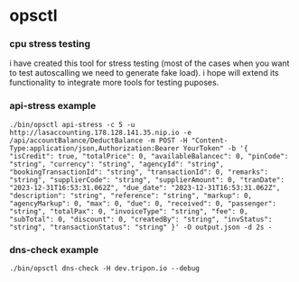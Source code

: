 # opsctl 

### cpu stress testing

i have created this tool for stress testing (most of the cases when you want to test autoscalling we need to generate fake load). i hope 
will extend its functionality to integrate more tools for testing puposes. 

### api-stress example

```
./bin/opsctl api-stress -c 5 -u http://lasaccounting.178.128.141.35.nip.io -e /api/accountBalance/DeductBalance -m POST -H "Content-Type:application/json,Authorization:Bearer YourToken" -b '{ "isCredit": true, "totalPrice": 0, "availableBalancec": 0, "pinCode": "string", "currency": "string", "agencyId": "string", "bookingTransactionId": "string", "transactionId": 0, "remarks": "string", "supplierCode": "string", "supplierAmount": 0, "tranDate": "2023-12-31T16:53:31.062Z", "due_date": "2023-12-31T16:53:31.062Z", "description": "string", "reference": "string", "markup": 0, "agencyMarkup": 0, "max": 0, "due": 0, "received": 0, "passenger": "string", "totalPax": 0, "invoiceType": "string", "fee": 0, "subTotal": 0, "discount": 0, "createdBy": "string", "invStatus": "string", "transactionStatus": "string" }' -O output.json -d 2s -
```

### dns-check example

```
./bin/opsctl dns-check -H dev.tripon.io --debug

```